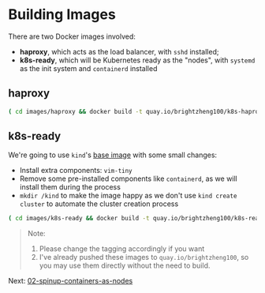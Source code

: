 # Building Images

There are two Docker images involved:

- **haproxy**, which acts as the load balancer, with `sshd` installed;
- **k8s-ready**, which will be Kubernetes ready as the "nodes", with `systemd` as the init system and `containerd` installed

## haproxy

```sh
( cd images/haproxy && docker build -t quay.io/brightzheng100/k8s-haproxy:2.1.7-alpine . )
```

## k8s-ready

We're going to use `kind`'s [base image](https://github.com/kubernetes-sigs/kind/tree/master/images/base) with some small changes:

- Install extra components: `vim-tiny`
- Remove some pre-installed components like `containerd`, as we will install them during the process
- `mkdir /kind` to make the image happy as we don't use `kind create cluster` to automate the cluster creation process

```sh
( cd images/k8s-ready && docker build -t quay.io/brightzheng100/k8s-ready:ubuntu.20.04 . )
```

> Note: 
> 1. Please change the tagging accordingly if you want
> 2. I've already pushed these images to `quay.io/brightzheng100`, so you may use them directly without the need to build.


Next: [02-spinup-containers-as-nodes](02-spinup-containers-as-nodes.md)
